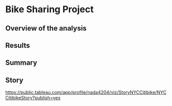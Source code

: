 # Bike Sharing Project
## Overview of the analysis


## Results


## Summary



## Story 
https://public.tableau.com/app/profile/nada4204/viz/StoryNYCCitibike/NYCCitibikeStory?publish=yes

